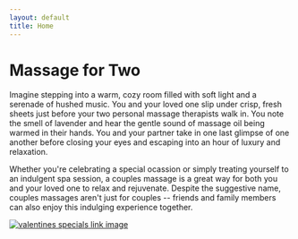 ```yaml
---
layout: default
title: Home
---
```

<h1>Massage for Two</h1>

<p>
	Imagine stepping into a warm, cozy room filled with soft light and a serenade of hushed music.  
	You and your loved one slip under crisp, fresh sheets just before your two personal massage therapists walk in.  
	You note the smell of lavender and hear the gentle sound of massage oil being warmed in their hands.  
	You and your partner take in one last glimpse of one another before closing your eyes and escaping into an 
	hour of luxury and relaxation.

</p>
<p>
	Whether you're celebrating a special ocassion or simply treating yourself to an indulgent spa session, a couples massage is a great way for both you and your loved one to relax and rejuvenate. Despite the suggestive name, couples massages aren't just for couples -- friends and family members can also enjoy this indulging experience together.
</p>

<div class="row">
	<div class="col-sm-12 center">
		<a href='/valentines-specials'>
			<img src='http://www.charlestonscmassage.com/valentine_massage_Charleston.png' alt='valentines specials link image'>
		</a>
	</div>
</div>
